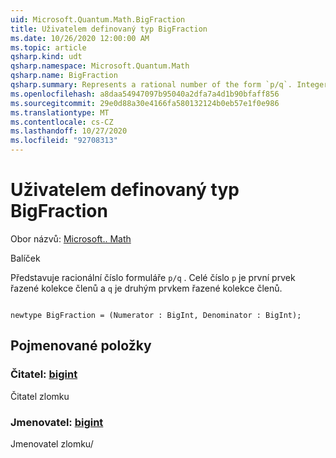 ```yaml
---
uid: Microsoft.Quantum.Math.BigFraction
title: Uživatelem definovaný typ BigFraction
ms.date: 10/26/2020 12:00:00 AM
ms.topic: article
qsharp.kind: udt
qsharp.namespace: Microsoft.Quantum.Math
qsharp.name: BigFraction
qsharp.summary: Represents a rational number of the form `p/q`. Integer `p` is the first element of the tuple and `q` is the second element of the tuple.
ms.openlocfilehash: a8daa54947097b95040a2dfa7a4d1b90bfaff856
ms.sourcegitcommit: 29e0d88a30e4166fa580132124b0eb57e1f0e986
ms.translationtype: MT
ms.contentlocale: cs-CZ
ms.lasthandoff: 10/27/2020
ms.locfileid: "92708313"
---
```

# <a name="bigfraction-user-defined-type"></a>Uživatelem definovaný typ BigFraction

Obor názvů: [Microsoft.. Math](xref:Microsoft.Quantum.Math)

Balíček [](https://nuget.org/packages/)


Představuje racionální číslo formuláře `p/q` . Celé číslo `p` je první prvek řazené kolekce členů a `q` je druhým prvkem řazené kolekce členů.

```qsharp

newtype BigFraction = (Numerator : BigInt, Denominator : BigInt);
```



## <a name="named-items"></a>Pojmenované položky

### <a name="numerator--bigint"></a>Čitatel: [bigint](xref:microsoft.quantum.lang-ref.bigint)

Čitatel zlomku
### <a name="denominator--bigint"></a>Jmenovatel: [bigint](xref:microsoft.quantum.lang-ref.bigint)

Jmenovatel zlomku/